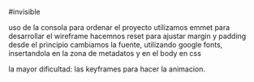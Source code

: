 #invisible

uso de la consola para ordenar el proyecto
utilizamos emmet para desarrollar el wireframe
hacemnos reset para ajustar margin y padding desde el principio
cambiamos la fuente, utilizando google fonts, insertandola en la zona de metadatos y en el body en css

la mayor dificultad: las keyframes para hacer la animacion.

